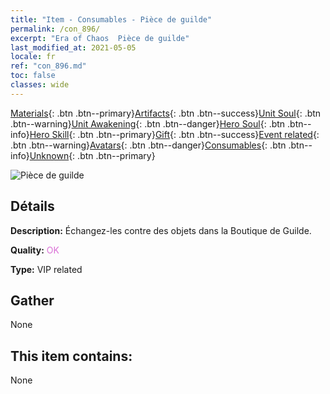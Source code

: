 ```yaml
---
title: "Item - Consumables - Pièce de guilde"
permalink: /con_896/
excerpt: "Era of Chaos  Pièce de guilde"
last_modified_at: 2021-05-05
locale: fr
ref: "con_896.md"
toc: false
classes: wide
---
```

 [Materials](/ItemsFR/){: .btn .btn--primary}[Artifacts](/ItemsFR/Artifacts/){: .btn .btn--success}[Unit Soul](/ItemsFR/UnitSoul/){: .btn .btn--warning}[Unit Awakening](/ItemsFR/UnitAwakening/){: .btn .btn--danger}[Hero Soul](/ItemsFR/HeroSoul/){: .btn .btn--info}[Hero Skill](/ItemsFR/HeroSkill/){: .btn .btn--primary}[Gift](/ItemsFR/Gift/){: .btn .btn--success}[Event related](/ItemsFR/Events/){: .btn .btn--warning}[Avatars](/ItemsFR/Avatars/){: .btn .btn--danger}[Consumables](/ItemsFR/Consumables/){: .btn .btn--info}[Unknown](/ItemsFR/Unknown/){: .btn .btn--primary}

 ![Pièce de guilde](/images/t/i_98.png)

## Détails
 **Description:** Échangez-les contre des objets dans la Boutique de Guilde.

 **Quality:** <span style="color: #DA70D6">OK</span>

 **Type:** VIP related

## Gather

  None

## This item contains:

  None


